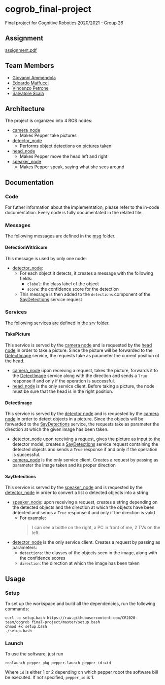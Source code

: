 # cogrob_final-project

Final project for Cognitive Robotics 2020/2021 - Group 26

## Assignment

[assignment.pdf](doc/assignment.pdf)

## Team Members

* [Giovanni Ammendola](https://github.com/giorge1)
* [Edoardo Maffucci](https://github.com/emaff)
* [Vincenzo Petrone](https://github.com/v8p1197)
* [Salvatore Scala](https://github.com/knowsx2)

## Architecture

The project is organized into 4 ROS nodes:

* [camera_node](pepper_pkg/src/camera_node/camera_node)
  * Makes Pepper take pictures
* [detector_node](pepper_pkg/src/detector_node/detector_node)
  * Performs object detections on pictures taken 
* [head_node](pepper_pkg/src/head_node/head_node)
  * Makes Pepper move the head left and right
* [speaker_node](pepper_pkg/src/speaker_node/speaker_node)
  * Makes Pepper speak, saying what she sees around 

## Documentation

### Code

For futher information about the implementation, please refer to the in-code documentation. Every node is fully
documentated in the related file.

### Messages

The following messages are defined in the [msg](pepper_msgs/msg) folder.

#### DetectionWithScore

This message is used by only one node:

* [detector_node](pepper_pkg/src/detector_node/detector_node):
  * For each object it detects, it creates a message with the following fields:
    * `clabel`: the class label of the object
    * `score`: the confidence score for the detection
  * This message is then added to the `detections` component of the [SayDetections](README.md#SayDetections)
    service request
    
### Services

The following services are defined in the [srv](pepper_msgs/srv) folder.

#### TakePicture

This service is served by the [camera node](pepper_pkg/src/camera_node/camera_node) and is requested by the
[head node](pepper_pkg/src/head_node/head_node) in order to take a picture. Since the picture will be forwarded to
the [DetectImage](README.md#DetectImage) service, the requests take as parameter the current position of the head.

* [camera_node](pepper_pkg/src/camera_node/camera_node) upon receiving a request, takes the picture, forwards it
  to the [DetectImage](README.md#DetectImage) service along with the direction and sends a `True` response if and only
  if the operation is successful.
* [head_node](pepper_pkg/src/head_node/head_node) is the only service client. Before taking a picture, the node
  must be sure that the head is in the right position.

#### DetectImage

This service is served by the [detector node](pepper_pkg/src/detector_node/detector_node) and is requested by the
[camera node](pepper_pkg/src/camera_node/camera_node) in order to detect objects in a picture. Since the objects
will be forwarded to the [SayDetections](README.md#SayDetections) service, the requests take as parameter the direction
at which the given image has been taken.

* [detector_node](pepper_pkg/src/detector_node/detector_node) upon receiving a request, gives the picture as input
  to the detector model, creates a [SayDetections](README.md#SayDetections) service request containing the detected
  objects and sends a `True` response if and only if the operation is successful.
* [camera_node](pepper_pkg/src/camera_node/camera_node) is the only service client. Creates a request by passing
  as parameter the image taken and its proper direction

#### SayDetections

This service is served by the [speaker_node](pepper_pkg/src/speaker_node/speaker_node) and is requested by the 
[detector_node](pepper_pkg/src/detector_node/detector_node) in order to convert a list o detected objects into a
string.

* [speaker_node](pepper_pkg/src/speaker_node/speaker_node): upon receiving a request, creates a string depending 
  on the detected objects and the direction at which the objects have been detected and sends a `True` response if and
  only if the direction is valid
  * For example:
    > I can see a bottle on the right, a PC in front of me, 2 TVs on the left.
* [detector_node](pepper_pkg/src/detector_node/detector_node) is the only service client. Creates a request by 
  passing as parameters:
  * `detections`: the classes of the objects seen in the image, along with the confidence scores
  * `direction`: the direction at which the image has been taken
    
## Usage

### Setup

To set up the workspace and build all the dependencies, run the following commands: 
```shell
curl -o setup.bash https://raw.githubusercontent.com/CR2020-team/cogrob_final-project/master/setup.bash
chmod +x setup.bash
./setup.bash
```

### Launch

To use the software, just run

```shell
roslaunch pepper_pkg pepper.launch pepper_id:=id
```

Where `id` is either 1 or 2 depending on which pepper robot the software bill be executed. If not specified, `pepper_id` is 1.
